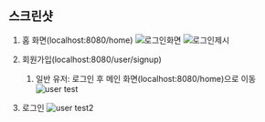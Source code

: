 ## 스크린샷

1. 홈 화면(localhost:8080/home)
![로그인화면](https://user-images.githubusercontent.com/98805756/159467206-9d3f151b-2530-4331-b795-7a0bd96bb10e.PNG)
![로그인제시](https://user-images.githubusercontent.com/98805756/159467214-5973eb26-1077-40d2-8d28-d3747d5f1c1e.PNG)


2. 회원가입(localhost:8080/user/signup)
   1. 일반 유저: 로그인 후 메인 화면(localhost:8080/home)으로 이동
![user test](https://user-images.githubusercontent.com/98805756/159467193-03c2defb-82de-4561-a45d-f13a3f09feaf.PNG)

3. 로그인
![user test2](https://user-images.githubusercontent.com/98805756/159467248-9f068bb0-fa5b-4b19-8384-6ad278d34a35.PNG)

